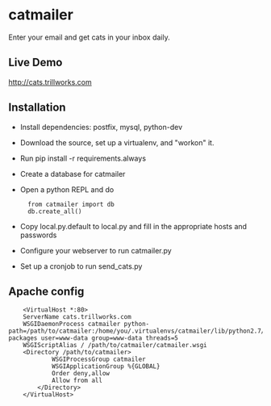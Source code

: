 catmailer
=========
Enter your email and get cats in your inbox daily.

## Live Demo
http://cats.trillworks.com

## Installation
* Install dependencies: postfix, mysql, python-dev
* Download the source, set up a virtualenv, and "workon" it.
* Run pip install -r requirements.always
* Create a database for catmailer
* Open a python REPL and do

        from catmailer import db
        db.create_all()

* Copy local.py.default to local.py and fill in the appropriate hosts and passwords
* Configure your webserver to run catmailer.py
* Set up a cronjob to run send_cats.py


## Apache config

        <VirtualHost *:80>
        ServerName cats.trillworks.com
        WSGIDaemonProcess catmailer python-path=/path/to/catmailer:/home/you/.virtualenvs/catmailer/lib/python2.7/site-packages user=www-data group=www-data threads=5
        WSGIScriptAlias / /path/to/catmailer/catmailer.wsgi
        <Directory /path/to/catmailer>
                WSGIProcessGroup catmailer
                WSGIApplicationGroup %{GLOBAL}
                Order deny,allow
                Allow from all
            </Directory>
        </VirtualHost>
